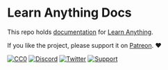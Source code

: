 # Learn Anything Docs

This repo holds [documentation](https://docs.learn-anything.org/) for [Learn Anything](https://github.com/learn-anything/learn-anything).

If you like the project, please support it on [Patreon](https://patreon.com/learnanything). ♥️

[![CC0](https://img.shields.io/badge/license-CC0-0a0a0a.svg?style=flat&colorA=0a0a0a)](https://creativecommons.org/publicdomain/zero/1.0/) [![Discord](https://img.shields.io/badge/-Discord-0a0a0a.svg?style=flat&colorA=0a0a0a)](https://discord.gg/KKYdWjt) [![Twitter](https://img.shields.io/badge/-Twitter-0a0a0a.svg?style=flat&colorA=0a0a0a)](https://twitter.com/learnanything_) [![Support](https://img.shields.io/badge/%E2%9D%A4-Support-0a0a0a.svg?style=flat&colorA=0a0a0a)](https://www.patreon.com/learnanything)
